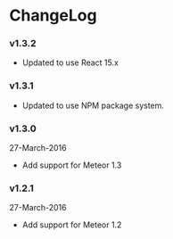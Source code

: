 # ChangeLog

### v1.3.2

* Updated to use React 15.x

### v1.3.1

* Updated to use NPM package system.

### v1.3.0
27-March-2016

* Add support for Meteor 1.3

### v1.2.1
27-March-2016

* Add support for Meteor 1.2
